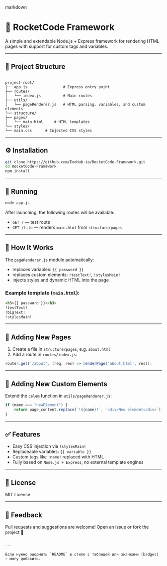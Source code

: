 markdown
# 🚀 RocketCode Framework

A simple and extendable Node.js + Express framework for rendering HTML pages with support for custom tags and variables.

---

## 📁 Project Structure

```

project-root/
├── app.js                # Express entry point
├── routes/
│   └── index.js          # Main routes
├── utils/
│   └── pageRenderer.js   # HTML parsing, variables, and custom elements
└── structure/
├── pages/
│   └── main.html     # HTML templates
└── styles/
└── main.css      # Injected CSS styles

````

---

## ⚙️ Installation

```bash
git clone https://github.com/ExoHub-io/RocketCode-Framework.git
cd RocketCode-Framework
npm install
````

---

## 🚀 Running

```bash
node app.js
```

After launching, the following routes will be available:

* `GET /` — test route
* `GET /file` — renders `main.html` from `structure/pages`

---

## 🔧 How It Works

The `pageRenderer.js` module automatically:

* replaces variables: `{{ password }}`
* replaces custom elements: `!testText!`, `!stylesMain!`
* injects styles and dynamic HTML into the page

### Example template (`main.html`):

```html
<h3>{{ password }}</h3>
!testText!
!bigText!
!stylesMain!
```

---

## 📌 Adding New Pages

1. Create a file in `structure/pages`, e.g. `about.html`
2. Add a route in `routes/index.js`:

```js
router.get('/about', (req, res) => renderPage('about.html', res));
```

---

## 🧩 Adding New Custom Elements

Extend the `celem` function in `utils/pageRenderer.js`:

```js
if (name === "newElement") {
    return page_content.replace(`!${name}!`, `<div>New element</div>`);
}
```

---

## ✅ Features

* Easy CSS injection via `!stylesMain!`
* Replaceable variables: `{{ variable }}`
* Custom tags like `!name!` replaced with HTML
* Fully based on `Node.js + Express`, no external template engines

---

## 📄 License

MIT License

---

## 💬 Feedback

Pull requests and suggestions are welcome! Open an issue or fork the project 🙌

```

---

Если нужно оформить `README` в стиле с таблицей или значками (badges) — могу добавить.
```
